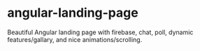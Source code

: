# angular-landing-page
Beautiful Angular landing page with firebase, chat, poll, dynamic features/gallary, and nice animations/scrolling.
